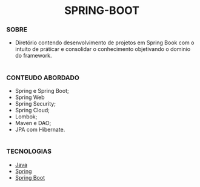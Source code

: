 <h1 align=center>SPRING-BOOT</h1>

### SOBRE

- Diretório contendo desenvolvimento de projetos em Spring Book com o intuito de práticar e consolidar o conhecimento objetivando o dominio do framework.

#
### CONTEUDO ABORDADO

- Spring e Spring Boot;
- Spring Web
- Spring Security;
- Spring Cloud;
- Lombok;
- Maven e DAO;
- JPA com Hibernate.

#
### TECNOLOGIAS

- [Java](https://docs.oracle.com/en/java)
- [Spring](https://docs.spring.io/spring-framework/docs/current/reference/html/)
- [Spring Boot](https://docs.spring.io/spring-boot/docs/current/reference/htmlsingle/)
